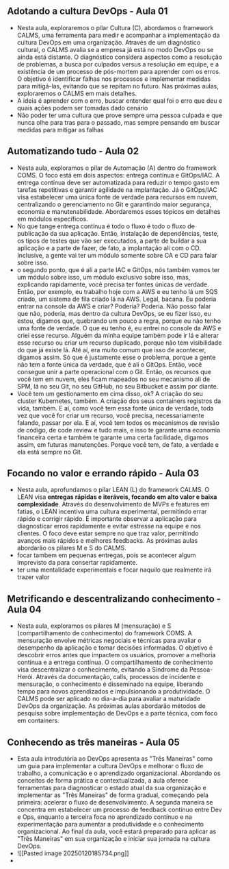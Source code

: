 ## Adotando a cultura DevOps - Aula 01
- Nesta aula, exploraremos o pilar Cultura (C), abordamos o framework CALMS, uma ferramenta para medir e acompanhar a implementação da cultura DevOps em uma organização. Através de um diagnóstico cultural, o CALMS avalia se a empresa já está no modo DevOps ou se ainda está distante. O diagnóstico considera aspectos como a resolução de problemas, a busca por culpados versus a resolução em equipe, e a existência de um processo de pós-mortem para aprender com os erros. O objetivo é identificar falhas nos processos e implementar medidas para mitigá-las, evitando que se repitam no futuro. Nas próximas aulas, exploraremos o CALMS em mais detalhes.
- A ideia é aprender com o erro, buscar entender qual foi o erro que deu e quais ações podem ser tomadas dado cenário
- Não poder ter uma cultura que prove sempre uma pessoa culpada e que nunca olhe para tras para o passado, mas sempre pensando em buscar medidas para mitigar as falhas

## Automatizando tudo - Aula 02
- Nesta aula, exploramos o pilar de Automação (A) dentro do framework COMS. O foco está em dois aspectos: entrega contínua e GitOps/IAC. A entrega contínua deve ser automatizada para reduzir o tempo gasto em tarefas repetitivas e garantir agilidade na implantação. Já o GitOps/IAC visa estabelecer uma única fonte de verdade para recursos em nuvem, centralizando o gerenciamento no Git e garantindo maior segurança, economia e manutenabilidade. Abordaremos esses tópicos em detalhes em módulos específicos.
- No que tange entrega contínua é todo o fluxo é todo o fluxo de publicação da sua aplicação. Então, instalação de dependências, teste, os tipos de testes que vão ser executados, a parte de buildar a sua aplicação e a parte de fazer, de fato, a implantação ali com o CD. Inclusive, a gente vai ter um módulo somente sobre CA e CD para falar sobre isso.
- o segundo ponto, que é ali a parte IAC e GitOps, nós também vamos ter um módulo sobre isso, um módulo exclusivo sobre isso, mas, explicando rapidamente, você precisa ter fontes únicas de verdade. Então, por exemplo, eu trabalho hoje com a AWS e eu tenho lá um SQS criado, um sistema de fila criado lá na AWS. Legal, bacana. Eu poderia entrar na console da AWS e criar? Poderia? Poderia. Não posso falar que não, poderia, mas dentro da cultura DevOps, se eu fizer isso, eu estou, digamos que, quebrando um pouco a regra, porque eu não tenho uma fonte de verdade. O que eu tenho é, eu entrei no console da AWS e criei esse recurso. Alguém da minha equipe também pode ir lá e alterar esse recurso ou criar um recurso duplicado, porque não tem visibilidade do que já existe lá. Até aí, era muito comum que isso de acontecer, digamos assim. Só que é justamente esse o problema, porque a gente não tem a fonte única da verdade, que é ali o GitOps. Então, você consegue unir a parte operacional com o Git. Então, os recursos que você tem em nuvem, eles ficam mapeados no seu mecanismo ali de SPM, lá no seu Git, no seu GitHub, no seu Bitbucket e assim por diante.
- Você tem um gestionamento em cima disso, ok? A criação do seu cluster Kubernetes, também. A criação dos seus containers registros da vida, também. E aí, como você tem essa fonte única de verdade, toda vez que você for criar um recurso, você precisa, necessariamente falando, passar por ela. E aí, você tem todos os mecanismos de revisão de código, de code review e tudo mais, e isso te garante uma economia financeira certa e também te garante uma certa facilidade, digamos assim, em futuras manutenções. Porque você tem, de fato, a verdade e ela está sempre no Git.

## Focando no valor e errando rápido - Aula 03
- Nesta aula, aprofundamos o pilar LEAN (L) do framework CALMS. O LEAN visa **entregas rápidas e iteráveis, focando em alto valor e baixa complexidade**. Através do desenvolvimento de MVPs e features em fatias, o LEAN incentiva uma cultura experimental, permitindo errar rápido e corrigir rápido. É importante observar a aplicação para diagnosticar erros rapidamente e evitar estresse na equipe e nos clientes. O foco deve estar sempre no que traz valor, permitindo avanços mais rápidos e melhores feedbacks. As próximas aulas abordarão os pilares M e S do CALMS.
- focar tambem em pequenas entregas, pois se acontecer algum imprevisto da para consertar rapidamente.
- ter uma mentalidade experimentais e focar naquilo que realmente irá trazer valor

## Metrificando e descentralizando conhecimento - Aula 04
- Nesta aula, exploramos os pilares M (mensuração) e S (compartilhamento de conhecimento) do framework COMS. A mensuração envolve métricas negociais e técnicas para avaliar o desempenho da aplicação e tomar decisões informadas. O objetivo é descobrir erros antes que impactem os usuários, promover a melhoria contínua e a entrega contínua. O compartilhamento de conhecimento visa descentralizar o conhecimento, evitando a Síndrome da Pessoa-Herói. Através da documentação, calls, processos de incidente e mensuração, o conhecimento é disseminado na equipe, liberando tempo para novos aprendizados e impulsionando a produtividade. O CALMS pode ser aplicado no dia-a-dia para avaliar a maturidade DevOps da organização. As próximas aulas abordarão métodos de pesquisa sobre implementação de DevOps e a parte técnica, com foco em containers.

## Conhecendo as três maneiras - Aula 05
- Esta aula introdutória ao DevOps apresenta as "Três Maneiras" como um guia para implementar a cultura DevOps e melhorar o fluxo de trabalho, a comunicação e o aprendizado organizacional. Abordando os conceitos de forma prática e contextualizada, a aula oferece ferramentas para diagnosticar o estado atual da sua organização e implementar as "Três Maneiras" de forma gradual, começando pela primeira: acelerar o fluxo de desenvolvimento. A segunda maneira se concentra em estabelecer um processo de feedback contínuo entre Dev e Ops, enquanto a terceira foca no aprendizado contínuo e na experimentação para aumentar a produtividade e o conhecimento organizacional. Ao final da aula, você estará preparado para aplicar as "Três Maneiras" em sua organização e iniciar sua jornada na cultura DevOps.
- ![[Pasted image 20250120185734.png]]
- 